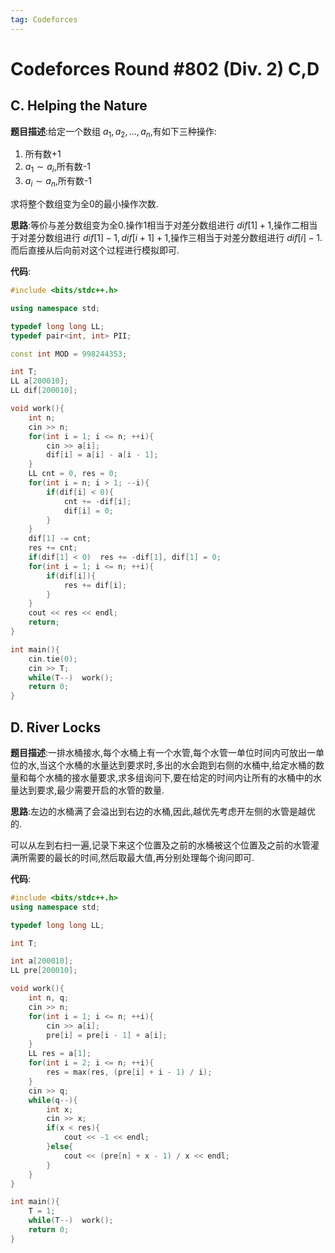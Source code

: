 ```yaml
---
tag: Codeforces
---
```


# Codeforces Round #802 (Div. 2) C,D

## C. Helping the Nature

**题目描述**:给定一个数组 $a_1, a_2, \dots, a_n$,有如下三种操作:

1. 所有数+1
2. $a_1 \sim a_i$,所有数-1
3. $a_i \sim a_n$,所有数-1

求将整个数组变为全0的最小操作次数.

**思路**:等价与差分数组变为全0.操作1相当于对差分数组进行 $dif[1] + 1$,操作二相当于对差分数组进行 $dif[1]-1, dif[i + 1]+1$,操作三相当于对差分数组进行 $dif[i]-1$.而后直接从后向前对这个过程进行模拟即可.

**代码**:

```cpp
#include <bits/stdc++.h>

using namespace std;

typedef long long LL;
typedef pair<int, int> PII;

const int MOD = 998244353;

int T;
LL a[200010];
LL dif[200010];

void work(){
	int n;
    cin >> n;
    for(int i = 1; i <= n; ++i){
        cin >> a[i];
        dif[i] = a[i] - a[i - 1];
    }
    LL cnt = 0, res = 0;
    for(int i = n; i > 1; --i){
        if(dif[i] < 0){
            cnt += -dif[i];
            dif[i] = 0; 
        }
    }
    dif[1] -= cnt;
    res += cnt;
    if(dif[1] < 0)  res += -dif[1], dif[1] = 0;
    for(int i = 1; i <= n; ++i){
        if(dif[i]){
            res += dif[i];
        }
    }
    cout << res << endl;
	return;
}

int main(){
	cin.tie(0);
	cin >> T;
	while(T--)	work();
	return 0;
}
```

## D. River Locks

**题目描述**:一排水桶接水,每个水桶上有一个水管,每个水管一单位时间内可放出一单位的水,当这个水桶的水量达到要求时,多出的水会跑到右侧的水桶中,给定水桶的数量和每个水桶的接水量要求,求多组询问下,要在给定的时间内让所有的水桶中的水量达到要求,最少需要开启的水管的数量.

**思路**:左边的水桶满了会溢出到右边的水桶,因此,越优先考虑开左侧的水管是越优的.

可以从左到右扫一遍,记录下来这个位置及之前的水桶被这个位置及之前的水管灌满所需要的最长的时间,然后取最大值,再分别处理每个询问即可.

**代码**:

```cpp
#include <bits/stdc++.h>
using namespace std;

typedef long long LL;

int T;

int a[200010];
LL pre[200010];

void work(){
    int n, q;
    cin >> n;
    for(int i = 1; i <= n; ++i){
        cin >> a[i];
        pre[i] = pre[i - 1] + a[i];
    }
    LL res = a[1];
    for(int i = 2; i <= n; ++i){
        res = max(res, (pre[i] + i - 1) / i);
    }
    cin >> q;
    while(q--){
        int x;
        cin >> x;
        if(x < res){
            cout << -1 << endl;
        }else{
            cout << (pre[n] + x - 1) / x << endl;
        }
    }
}

int main(){
    T = 1;
    while(T--)  work();
    return 0;
}
```